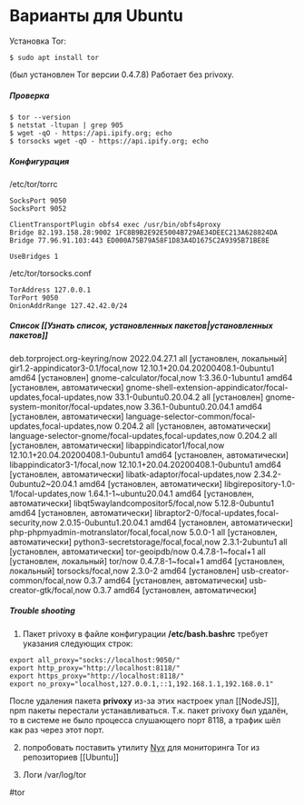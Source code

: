 # Варианты для Ubuntu

Установка Tor:
```
$ sudo apt install tor
```

(был установлен Tor версии 0.4.7.8)
Работает без privoxy.

##### Проверка

```
$ tor --version
$ netstat -ltupan | grep 905
$ wget -qO - https://api.ipify.org; echo
$ torsocks wget -qO - https://api.ipify.org; echo
```

##### Конфигурация
 /etc/tor/torrc
```
SocksPort 9050
SocksPort 9052

ClientTransportPlugin obfs4 exec /usr/bin/obfs4proxy 
Bridge 82.193.158.28:9002 1FC8B9B2E92E5004B729AE34DEEC213A628824DA
Bridge 77.96.91.103:443 ED000A75B79A58F1D83A4D1675C2A9395B71BE8E

UseBridges 1 
```

/etc/tor/torsocks.conf

```
TorAddress 127.0.0.1
TorPort 9050
OnionAddrRange 127.42.42.0/24
```

##### Cписок [[Узнать список, установленных пакетов|установленных пакетов]]

deb.torproject.org-keyring/now 2022.04.27.1 all [установлен, локальный]
gir1.2-appindicator3-0.1/focal,now 12.10.1+20.04.20200408.1-0ubuntu1 amd64 [установлен]
gnome-calculator/focal,now 1:3.36.0-1ubuntu1 amd64 [установлен, автоматически]
gnome-shell-extension-appindicator/focal-updates,focal-updates,now 33.1-0ubuntu0.20.04.2 all [установлен]
gnome-system-monitor/focal-updates,now 3.36.1-0ubuntu0.20.04.1 amd64 [установлен, автоматически]
language-selector-common/focal-updates,focal-updates,now 0.204.2 all [установлен, автоматически]
language-selector-gnome/focal-updates,focal-updates,now 0.204.2 all [установлен, автоматически]
libappindicator1/focal,now 12.10.1+20.04.20200408.1-0ubuntu1 amd64 [установлен, автоматически]
libappindicator3-1/focal,now 12.10.1+20.04.20200408.1-0ubuntu1 amd64 [установлен, автоматически]
libatk-adaptor/focal-updates,now 2.34.2-0ubuntu2~20.04.1 amd64 [установлен, автоматически]
libgirepository-1.0-1/focal-updates,now 1.64.1-1~ubuntu20.04.1 amd64 [установлен, автоматически]
libqt5waylandcompositor5/focal,now 5.12.8-0ubuntu1 amd64 [установлен, автоматически]
libraptor2-0/focal-updates,focal-security,now 2.0.15-0ubuntu1.20.04.1 amd64 [установлен, автоматически]
php-phpmyadmin-motranslator/focal,focal,now 5.0.0-1 all [установлен, автоматически]
python3-secretstorage/focal,focal,now 2.3.1-2ubuntu1 all [установлен, автоматически]
tor-geoipdb/now 0.4.7.8-1~focal+1 all [установлен, локальный]
tor/now 0.4.7.8-1~focal+1 amd64 [установлен, локальный]
torsocks/focal,now 2.3.0-2 amd64 [установлен]
usb-creator-common/focal,now 0.3.7 amd64 [установлен, автоматически]
usb-creator-gtk/focal,now 0.3.7 amd64 [установлен, автоматически]


##### Trouble shooting
1. Пакет privoxy в файле конфигурации __/etc/bash.bashrc__ требует указания следующих строк:
```
export all_proxy="socks://localhost:9050/"
export http_proxy="http://localhost:8118/"
export https_proxy="http://localhost:8118/"
export no_proxy="localhost,127.0.0.1,::1,192.168.1.1,192.168.0.1"
```

После удаления пакета __privoxy__ из-за этих настроек упал [[NodeJS]], npm пакеты перестали устанавливаться. Т.к. пакет privoxy был удалён, то в системе не было процесса слушающего порт 8118, а трафик шёл как раз через этот порт.



2. попробовать поставить утилиту [Nyx](https://manpages.ubuntu.com/manpages/impish/man1/nyx.1.html) для мониторинга Tor из репозиториев [[Ubuntu]]

3.  Логи /var/log/tor

#tor
 